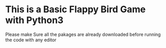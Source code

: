 # This is a Basic Flappy Bird Game with Python3 

Please make Sure all the pakages are already downloaded before running the code with any editor 